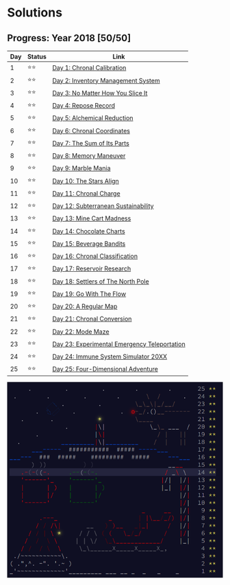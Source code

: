# Solutions

## Progress: Year 2018 [50/50]

| Day  | Status | Link |
| --- | --- | --- |
| 1  | ⭐⭐ | [Day 1: Chronal Calibration](day1) |
| 2  | ⭐⭐ | [Day 2: Inventory Management System](day2) |
| 3  | ⭐⭐ | [Day 3: No Matter How You Slice It](day3) |
| 4  | ⭐⭐ | [Day 4: Repose Record](day4) |
| 5  | ⭐⭐ | [Day 5: Alchemical Reduction](day5) |
| 6  | ⭐⭐ | [Day 6: Chronal Coordinates](day6) |
| 7  | ⭐⭐ | [Day 7: The Sum of Its Parts](day7) |
| 8  | ⭐⭐ | [Day 8: Memory Maneuver](day8) |
| 9  | ⭐⭐ | [Day 9: Marble Mania](day9) |
| 10 | ⭐⭐ | [Day 10: The Stars Align](day10) |
| 11 | ⭐⭐ | [Day 11: Chronal Charge](day11) |
| 12 | ⭐⭐ | [Day 12: Subterranean Sustainability](day12) |
| 13 | ⭐⭐ | [Day 13: Mine Cart Madness](day13) |
| 14 | ⭐⭐ | [Day 14: Chocolate Charts](day14) |
| 15 | ⭐⭐ | [Day 15: Beverage Bandits](day15) |
| 16 | ⭐⭐ | [Day 16: Chronal Classification](day16) |
| 17 | ⭐⭐ | [Day 17: Reservoir Research](day17) |
| 18 | ⭐⭐ | [Day 18: Settlers of The North Pole](day18) |
| 19 | ⭐⭐ | [Day 19: Go With The Flow](day19) |
| 20 | ⭐⭐ | [Day 20: A Regular Map](day20) |
| 21 | ⭐⭐ | [Day 21: Chronal Conversion](day21) |
| 22 | ⭐⭐ | [Day 22: Mode Maze](day22) |
| 23 | ⭐⭐ | [Day 23: Experimental Emergency Teleportation](day23) |
| 24 | ⭐⭐ | [Day 24: Immune System Simulator 20XX](day24) |
| 25 | ⭐⭐ | [Day 25: Four-Dimensional Adventure](day25) |

![Solutions 2018](../../../../../../../doc/img/2018.png "2018 is done")